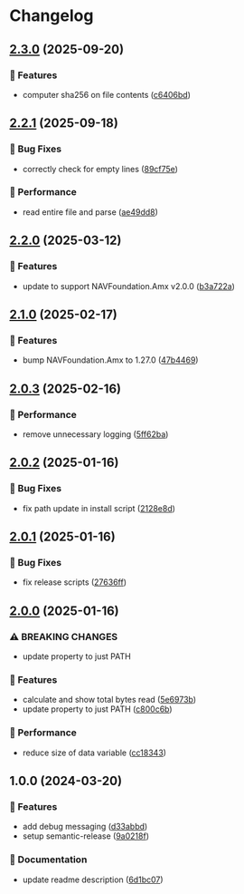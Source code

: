 # Changelog

## [2.3.0](https://github.com/Norgate-AV/NAVDatabase.Amx.ConfigFromFile/compare/v2.2.1...v2.3.0) (2025-09-20)

### 🌟 Features

- computer sha256 on file contents ([c6406bd](https://github.com/Norgate-AV/NAVDatabase.Amx.ConfigFromFile/commit/c6406bd20ae47aed19af24e63b1b860aa6babb02))

## [2.2.1](https://github.com/Norgate-AV/NAVDatabase.Amx.ConfigFromFile/compare/v2.2.0...v2.2.1) (2025-09-18)

### 🐛 Bug Fixes

- correctly check for empty lines ([89cf75e](https://github.com/Norgate-AV/NAVDatabase.Amx.ConfigFromFile/commit/89cf75ec95d24f0ba7241f0b3dcc5aa48d0acde7))

### 🚀 Performance

- read entire file and parse ([ae49dd8](https://github.com/Norgate-AV/NAVDatabase.Amx.ConfigFromFile/commit/ae49dd85786f8bbf3c2d154dbd10f467a6269c71))

## [2.2.0](https://github.com/Norgate-AV/NAVDatabase.Amx.ConfigFromFile/compare/v2.1.0...v2.2.0) (2025-03-12)

### 🌟 Features

- update to support NAVFoundation.Amx v2.0.0 ([b3a722a](https://github.com/Norgate-AV/NAVDatabase.Amx.ConfigFromFile/commit/b3a722ac7ee80d1e52969a51012944117fe007c9))

## [2.1.0](https://github.com/Norgate-AV/NAVDatabase.Amx.ConfigFromFile/compare/v2.0.3...v2.1.0) (2025-02-17)

### 🌟 Features

- bump NAVFoundation.Amx to 1.27.0 ([47b4469](https://github.com/Norgate-AV/NAVDatabase.Amx.ConfigFromFile/commit/47b44690751442e94e1824c0c6cf64e0e09e387a))

## [2.0.3](https://github.com/Norgate-AV/NAVDatabase.Amx.ConfigFromFile/compare/v2.0.2...v2.0.3) (2025-02-16)

### 🚀 Performance

- remove unnecessary logging ([5ff62ba](https://github.com/Norgate-AV/NAVDatabase.Amx.ConfigFromFile/commit/5ff62ba5201826a172a98d9bdc6eb32fe5f96f12))

## [2.0.2](https://github.com/Norgate-AV/NAVDatabase.Amx.ConfigFromFile/compare/v2.0.1...v2.0.2) (2025-01-16)

### 🐛 Bug Fixes

- fix path update in install script ([2128e8d](https://github.com/Norgate-AV/NAVDatabase.Amx.ConfigFromFile/commit/2128e8d8b63f166ea984862ddb75f5379e74fcb3))

## [2.0.1](https://github.com/Norgate-AV/NAVDatabase.Amx.ConfigFromFile/compare/v2.0.0...v2.0.1) (2025-01-16)

### 🐛 Bug Fixes

- fix release scripts ([27636ff](https://github.com/Norgate-AV/NAVDatabase.Amx.ConfigFromFile/commit/27636ff2f5ae980b98b6ba6e1653195975809b39))

## [2.0.0](https://github.com/Norgate-AV/NAVDatabase.Amx.ConfigFromFile/compare/v1.0.0...v2.0.0) (2025-01-16)

### ⚠ BREAKING CHANGES

- update property to just PATH

### 🌟 Features

- calculate and show total bytes read ([5e6973b](https://github.com/Norgate-AV/NAVDatabase.Amx.ConfigFromFile/commit/5e6973b26ee183cedda249b5bc3490111520d265))
- update property to just PATH ([c800c6b](https://github.com/Norgate-AV/NAVDatabase.Amx.ConfigFromFile/commit/c800c6b2f6468e13335bf9abbef967db39aa2042))

### 🚀 Performance

- reduce size of data variable ([cc18343](https://github.com/Norgate-AV/NAVDatabase.Amx.ConfigFromFile/commit/cc18343daa613dc25c5552b7b0210e4153aa33ee))

## 1.0.0 (2024-03-20)

### 🌟 Features

- add debug messaging ([d33abbd](https://github.com/Norgate-AV/NAVDatabase.Amx.ConfigFromFile/commit/d33abbdafc67021710b327f7f7eb61c9a598026f))
- setup semantic-release ([9a0218f](https://github.com/Norgate-AV/NAVDatabase.Amx.ConfigFromFile/commit/9a0218fcbbc259c7307fb83e8f6cf72633a33b42))

### 📖 Documentation

- update readme description ([6d1bc07](https://github.com/Norgate-AV/NAVDatabase.Amx.ConfigFromFile/commit/6d1bc07653344815d27aec7d0074ea5f8ee65f47))
